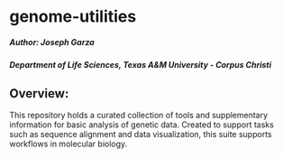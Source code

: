 # genome-utilities

##### Author: Joseph Garza
##### Department of Life Sciences, Texas A&M University - Corpus Christi 

## Overview:

This repository holds a curated collection of tools and supplementary information for basic analysis of genetic data. Created to support tasks such as sequence alignment and data visualization, this suite supports workflows in molecular biology.
